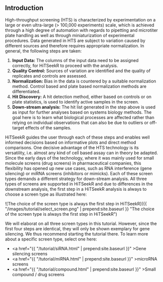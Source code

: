 ## Introduction
<a name="Introdcution"></a>

High-throughput screening (HTS) is characterized by experimentation on a large or even ultra-large (> 100,000 experiments) scale, which is achieved through a high degree of automation with regards to pipetting and microtiter plate handling as well as through miniaturization of experimental procedures. 
Data generated in HTS are subject to variation caused by different sources and therefore requires appropriate normalization. In general, the following steps are taken:

1. **Input Data:** The columns of the input data need to be assigned correctly, for HiTSeekR to proceed with the analysis.
2. **Quality Control:** Sources of variation are identified and the quality of replicates and controls are assessed.
3. **Normalization:** Bias in the data is countered by a suitable normalization method. Control based and plate based normalization methods are differentiated.
4. **Hit Discovery:** A hit detection method, either based on controls or on plate statistics, is used to identify active samples in the screen.
5. **Down-stream analysis:** The hit list generated in the step above is used as input for further analyses based on systems biology methods. The goal here is to learn what biological processes are affected rather than relying on individual observations that can also be due to outliers or off-target effects of the samples.

HiTSeekR guides the user through each of these steps and enables well informed decisions based on informative plots and direct method comparisons. 
One decisive advantage of the HTS technology is its versatility, i.e. almost any kind of cell based assay can in theory be adapted. 
Since the early days of the technology, where it was mainly used for small molecule screens (drug screens) in pharmaceutical companies, this flexibility has opened up new use cases, such as
RNA interference (gene silencing) or miRNA screens (inhibitors or mimicks). Each of these screen types demands a different strategy for down-stream analysis. 
All three types of screens are supported in HiTSeekR and due to differences in the downstream analysis, the first step in a HiTSeekR analysis is always to choose a screen type as illustrated here:


![The choice of the screen type is always the first step in HiTSeekR]({{ "/images/tutorial/select_screen.png" | prepend:site.baseurl }} "The choice of the screen type is always the first step in HiTSeekR")

We will elaborat on all three screen types in this tutorial. However, since the first four steps are identical, they will only be shown exemplary for gene silencing. We thus recommend starting
the tutorial there. To learn more about a specific screen type, select one here:

* <a href="{{ "/tutorial/siRNA.html" | prepend:site.baseurl }}" >Gene silencing screens</a>
* <a href="{{ "/tutorial/miRNA.html" | prepend:site.baseurl }}" >microRNA screens</a>
* <a href="{{ "/tutorial/compound.html" | prepend:site.baseurl }}" >Small compound / drug screens</a>
